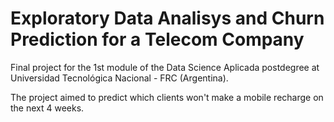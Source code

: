 # Exploratory Data Analisys and Churn Prediction for a Telecom Company

Final project for the 1st module of the Data Science Aplicada postdegree at Universidad Tecnológica Nacional - FRC (Argentina).

The project aimed to predict which clients won't make a mobile recharge on the next 4 weeks.
